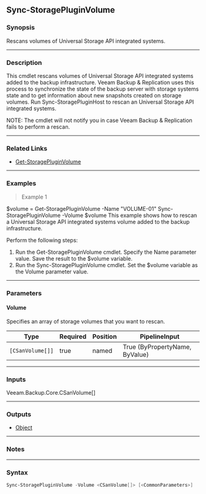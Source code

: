 Sync-StoragePluginVolume
------------------------

### Synopsis
Rescans volumes of Universal Storage API integrated systems.

---

### Description

This cmdlet rescans volumes of Universal Storage API integrated systems added to the backup infrastructure.
Veeam Backup & Replication uses this process to synchronize the state of the backup server with storage systems state and to get information about new snapshots created on storage volumes. Run Sync-StoragePluginHost to rescan an Universal Storage API integrated systems.

NOTE: The cmdlet will not notify you in case Veeam Backup & Replication fails to perform a rescan.

---

### Related Links
* [Get-StoragePluginVolume](Get-StoragePluginVolume)

---

### Examples
> Example 1

$volume = Get-StoragePluginVolume -Name "VOLUME-01"
Sync-StoragePluginVolume -Volume $volume
This example shows how to rescan a Universal Storage API integrated systems volume added to the backup infrastructure.

Perform the following steps:
1. Run the Get-StoragePluginVolume cmdlet. Specify the Name parameter value. Save the result to the $volume variable.
2. Run the Sync-StoragePluginVolume cmdlet. Set the $volume variable as the Volume parameter value.

---

### Parameters
#### **Volume**
Specifies an array of storage volumes that you want to rescan.

|Type            |Required|Position|PipelineInput                 |
|----------------|--------|--------|------------------------------|
|`[CSanVolume[]]`|true    |named   |True (ByPropertyName, ByValue)|

---

### Inputs
Veeam.Backup.Core.CSanVolume[]

---

### Outputs
* [Object](https://learn.microsoft.com/en-us/dotnet/api/System.Object)

---

### Notes

---

### Syntax
```PowerShell
Sync-StoragePluginVolume -Volume <CSanVolume[]> [<CommonParameters>]
```
